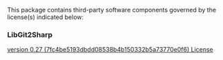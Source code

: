 This package contains third-party software components governed by the license(s) indicated below:

### LibGit2Sharp

[version 0.27 (7fc4be5193dbdd08538b4b150332b5a73770e0f6) License](Documentation~/LICENSE-LibGit2Sharp)

